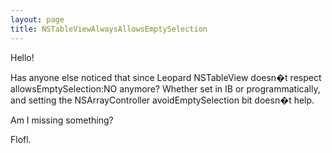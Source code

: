 ```yaml
---
layout: page
title: NSTableViewAlwaysAllowsEmptySelection
---
```




Hello!

Has anyone else noticed that since Leopard NSTableView doesn�t respect allowsEmptySelection:NO anymore?
Whether set in IB or programmatically, and setting the NSArrayController avoidEmptySelection bit doesn�t help.

Am I missing something?

Flofl.

